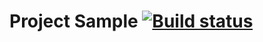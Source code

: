 # Project Sample [![Build status](https://ci.appveyor.com/api/projects/status/913jf3ghgowoe228?svg=true)](https://ci.appveyor.com/project/nmarenova/appveyor)
